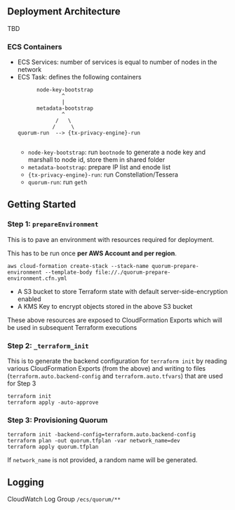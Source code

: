 ## Deployment Architecture

TBD

### ECS Containers

* ECS Services: number of services is equal to number of nodes in the network
* ECS Task: defines the following containers
  ```
        node-key-bootstrap
                ^
                |
        metadata-bootstrap
                ^
              /   \
             /     \
  quorum-run  --> {tx-privacy-engine}-run
             
  ```
  * `node-key-bootstrap`: run `bootnode` to generate a node key and marshall to node id, store them in shared folder
  * `metadata-bootstrap`: prepare IP list and enode list
  * `{tx-privacy-engine}-run`: run Constellation/Tessera
  * `quorum-run`: run `geth`

## Getting Started

### Step 1: `prepareEnvironment`

This is to pave an environment with resources required for deployment. 

This has to be run once **per AWS Account and per region**.

```
aws cloud-formation create-stack --stack-name quorum-prepare-environment --template-body file://./quorum-prepare-environment.cfn.yml
```

* A S3 bucket to store Terraform state with default server-side-encryption enabled
* A KMS Key to encrypt objects stored in the above S3 bucket

These above resources are exposed to CloudFormation Exports which will be used in subsequent Terraform executions

### Step 2: `_terraform_init`

This is to generate the backend configuration for `terraform init` by reading various CloudFormation Exports (from the above) 
and writing to files (`terraform.auto.backend-config` and `terraform.auto.tfvars`) that are used for Step 3

```
terraform init
terraform apply -auto-approve
```

### Step 3: Provisioning Quorum

```
terraform init -backend-config=terraform.auto.backend-config
terraform plan -out quorum.tfplan -var network_name=dev
terraform apply quorum.tfplan
```

If `network_name` is not provided, a random name will be generated.

## Logging

CloudWatch Log Group `/ecs/quorum/**`
